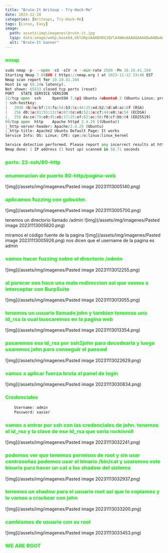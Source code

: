 ```yaml
---
title: "Brute-It Writeup - Try-Hack-Me"
date: 2023-12-28
categories: [Writeups, Try-Hack-Me]
tags: [Linux, Easy]
image: 
  path: assets\img\imagenes\brute-it.jpg
  lqip: data:image/webp;base64,UklGRpoAAABXRUJQVlA4WAoAAAAQAAAADwAABwAAQUxQSDIAAAARL0AmbZurmr57yyIiqE8oiG0bejIYEQTgqiDA9vqnsUSI6H+oAERp2HZ65qP/VIAWAFZQOCBCAAAA8AEAnQEqEAAIAAVAfCWkAALp8sF8rgRgAP7o9FDvMCkMde9PK7euH5M1m6VWoDXf2FkP3BqV0ZYbO6NA/VFIAAAA
  alt: "Brute-It banner"
---
```

<style>
  h3 {
    color: #00FF00; /* Puedes cambiar "blue" por cualquier color que desees */
  }
</style>
### nmap

```python
sudo nmap -p- --open -sS -sCV -n --min-rate 2500 -Pn 10.10.41.104
Starting Nmap 7.94SVN ( https://nmap.org ) at 2023-11-12 23:46 EST
Nmap scan report for 10.10.41.104
Host is up (0.24s latency).
Not shown: 65533 closed tcp ports (reset)
PORT   STATE SERVICE VERSION
22/tcp open  ssh     OpenSSH 7.6p1 Ubuntu 4ubuntu0.3 (Ubuntu Linux; protocol 2.0)
| ssh-hostkey: 
|   2048 4b:0e:bf:14:fa:54:b3:5c:44:15:ed:b2:5d:a0:ac:8f (RSA)
|   256 d0:3a:81:55:13:5e:87:0c:e8:52:1e:cf:44:e0:3a:54 (ECDSA)
|_  256 da:ce:79:e0:45:eb:17:25:ef:62:ac:98:f0:cf:bb:04 (ED25519)
80/tcp open  http    Apache httpd 2.4.29 ((Ubuntu))
|_http-server-header: Apache/2.4.29 (Ubuntu)
|_http-title: Apache2 Ubuntu Default Page: It works
Service Info: OS: Linux; CPE: cpe:/o:linux:linux_kernel

Service detection performed. Please report any incorrect results at https://nmap.org/submit/ .
Nmap done: 1 IP address (1 host up) scanned in 58.71 seconds
```
### ports: 22-ssh/80-http

### enumeracion de puerto 80-http/pagina-web
![img](/assets/img/imagenes/Pasted image 20231113005140.png)

### aplicamos fuzzing con gobuster.
![img](/assets/img/imagenes/Pasted image 20231113005700.png)

tenemos un directorio llamado /admin
![img](/assets/img/imagenes/Pasted image 20231113005820.png)

miramos el código fuente de la pagina
![img](/assets/img/imagenes/Pasted image 20231113005926.png)
nos dicen que el username de la pagina es admin

### vamos hacer fuzzing sobre el directorio /admin
![img](/assets/img/imagenes/Pasted image 20231113012255.png)

### al parecer nos hace una mala redireccion asi que vamos a interceptar con BurpSuite
![img](/assets/img/imagenes/Pasted image 20231113013055.png)

### tenemos un usuario llamado john y tambien tenemos una id_rsa la cual buscaremos en la pagina web
![img](/assets/img/imagenes/Pasted image 20231113013354.png)

### pasaremos esa id_rsa por ssh2john para decodearla y luego usaremos john para conseguir el passwd
![img](/assets/img/imagenes/Pasted image 20231113022629.png)

### vamos a aplicar fuerza bruta al panel de login
![img](/assets/img/imagenes/Pasted image 20231113030834.png)

### Credenciales
```python
	Username: admin
	Password: xavier
```
### vamos a entrar por ssh con las credenciales de john. tenemos el id_rsa y la clave de ese id_rsa que seria rockinroll
![img](/assets/img/imagenes/Pasted image 20231113032241.png)

### podemos ver que tenemos permisos de root y sin usar contraseñas podemos usar el binario /bin/cat y usaremos este binario para hacer un cat a los shadow del sistema
![img](/assets/img/imagenes/Pasted image 20231113032937.png)

### tenemos un shadow para el usuario root asi que lo copiamos y lo vamos a crackear con john
![img](/assets/img/imagenes/Pasted image 20231113033200.png)

### cambiamos de usuario con su root
![img](/assets/img/imagenes/Pasted image 20231113033453.png)
### WE ARE ROOT
